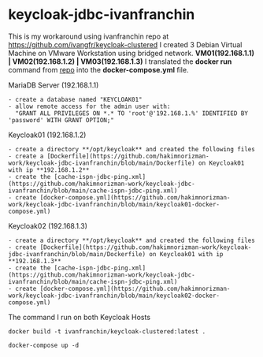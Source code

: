 # keycloak-jdbc-ivanfranchin

This is my workaround using ivanfranchin repo at https://github.com/ivangfr/keycloak-clustered
I created 3 Debian Virtual Machine on VMware Workstation using bridged network. **VM01(192.168.1.1) | VM02(192.168.1.2) | VM03(192.168.1.3)**
I translated the **docker run** command from [repo](https://github.com/ivangfr/keycloak-clustered) into the **docker-compose.yml** file.

MariaDB Server (192.168.1.1)
```
- create a database named "KEYCLOAK01"
- allow remote access for the admin user with:
  "GRANT ALL PRIVILEGES ON *.* TO 'root'@'192.168.1.%' IDENTIFIED BY 'password' WITH GRANT OPTION;"
```

Keycloak01 (192.168.1.2)
```
- create a directory **/opt/keycloak** and created the following files
- create a [Dockerfile](https://github.com/hakimnorizman-work/keycloak-jdbc-ivanfranchin/blob/main/Dockerfile) on Keycloak01 with ip **192.168.1.2**
- create the [cache-ispn-jdbc-ping.xml](https://github.com/hakimnorizman-work/keycloak-jdbc-ivanfranchin/blob/main/cache-ispn-jdbc-ping.xml) 
- create [docker-compose.yml](https://github.com/hakimnorizman-work/keycloak-jdbc-ivanfranchin/blob/main/keycloak01-docker-compose.yml) 
```

Keycloak02 (192.168.1.3)
```
- create a directory **/opt/keycloak** and created the following files
- create [Dockerfile](https://github.com/hakimnorizman-work/keycloak-jdbc-ivanfranchin/blob/main/Dockerfile) on Keycloak01 with ip **192.168.1.3**
- create the [cache-ispn-jdbc-ping.xml](https://github.com/hakimnorizman-work/keycloak-jdbc-ivanfranchin/blob/main/cache-ispn-jdbc-ping.xml) 
- create [docker-compose.yml](https://github.com/hakimnorizman-work/keycloak-jdbc-ivanfranchin/blob/main/keycloak02-docker-compose.yml) 
```

The command I run on both Keycloak Hosts
```
docker build -t ivanfranchin/keycloak-clustered:latest .

docker-compose up -d 
```
